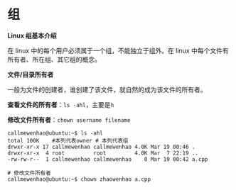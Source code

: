 # 组

**Linux 组基本介绍**

在 linux 中的每个用户必须属于一个组，不能独立于组外。在 linux 中每个文件有所有者、所在组、其它组的概念。

**文件/目录所有者**

一般为文件的创建者，谁创建了该文件，就自然的成为该文件的所有者。

**查看文件的所有者**：`ls -ahl`，主要是`h`

**修改文件所有者**：`chown username filename`

```shell
callmewenhao@ubuntu:~$ ls -ahl
total 100K    #本列代表owner # 本列代表组
drwxr-xr-x 17 callmewenhao callmewenhao 4.0K Mar 19 00:46 .    
drwxr-xr-x  4 root         root         4.0K Mar  7 22:19 ..
-rw-rw-r--  1 callmewenhao callmewenhao    0 Mar 19 00:42 a.cpp

# 修改文件所有者
callmewenhao@ubuntu:~$ chown zhaowenhao a.cpp
```

